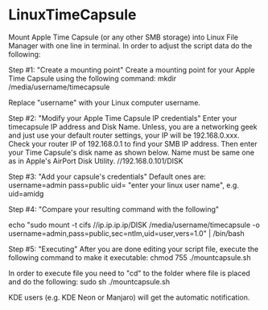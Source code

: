 # LinuxTimeCapsule
Mount Apple Time Capsule (or any other SMB storage) into Linux File Manager with one line in terminal. In order to adjust the script data do the following:

Step #1: "Create a mounting point"
Create a mounting point for your Apple Time Capsule using the following command:
mkdir /media/username/timecapsule

Replace "username" with your Linux computer username. 


Step #2: "Modify your Apple Time Capsule IP credentials"
Enter your timecapsule IP address and Disk Name. Unless, you are a networking geek and just use your default router settings, your IP will be 192.168.0.xxx. Check your router IP of 192.168.0.1 to find your SMB IP address. Then enter your Time Capsule's disk name as shown below. Name must be same one as in Apple's AirPort Disk Utility. 
//192.168.0.101/DISK

Step #3: "Add your capsule's credentials"
Default ones are:
username=admin
pass=public
uid= "enter your linux user name", e.g. uid=amidg

Step #4: "Compare your resulting command with the following"

echo "sudo mount -t cifs //ip.ip.ip.ip/DISK /media/username/timecapsule -o username=admin,pass=public,sec=ntlm,uid=user,vers=1.0" | /bin/bash 


Step #5: "Executing"
After you are done editing your script file, execute the following command to make it executable:
chmod 755 ./mountcapsule.sh

In order to execute file you need to "cd" to the folder where file is placed and do the following:
sudo sh ./mountcapsule.sh

KDE users (e.g. KDE Neon or Manjaro) will get the automatic notification.  
